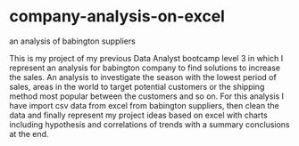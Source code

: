 # company-analysis-on-excel
an analysis of babington suppliers 

This is my project of my previous Data Analyst bootcamp level 3 in which I represent an analysis for babington company to find solutions to increase the sales.
An analysis to investigate the season with the lowest period of sales, areas in the world to target potential customers or the shipping method most popular between the customers and so on. 
For this analysis I have import csv data from excel from babington suppliers, then clean the data and finally represent my project ideas based on excel with charts including hypothesis and correlations of trends with a summary conclusions at the end. 
